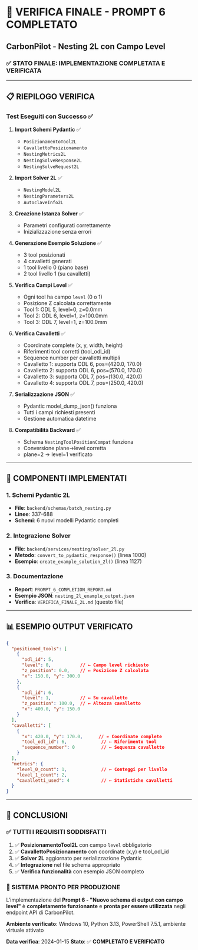 # 🎯 VERIFICA FINALE - PROMPT 6 COMPLETATO
## CarbonPilot - Nesting 2L con Campo Level

### ✅ STATO FINALE: **IMPLEMENTAZIONE COMPLETATA E VERIFICATA**

---

## 📋 RIEPILOGO VERIFICA

### **Test Eseguiti con Successo** ✅

1. **Import Schemi Pydantic** ✅
   - `PosizionamentoTool2L` 
   - `CavallettoPosizionamento`
   - `NestingMetrics2L`
   - `NestingSolveResponse2L`
   - `NestingSolveRequest2L`

2. **Import Solver 2L** ✅
   - `NestingModel2L`
   - `NestingParameters2L`
   - `AutoclaveInfo2L`

3. **Creazione Istanza Solver** ✅
   - Parametri configurati correttamente
   - Inizializzazione senza errori

4. **Generazione Esempio Soluzione** ✅
   - 3 tool posizionati
   - 4 cavalletti generati
   - 1 tool livello 0 (piano base)
   - 2 tool livello 1 (su cavalletti)

5. **Verifica Campi Level** ✅
   - Ogni tool ha campo `level` (0 o 1)
   - Posizione Z calcolata correttamente
   - Tool 1: ODL 5, level=0, z=0.0mm
   - Tool 2: ODL 6, level=1, z=100.0mm  
   - Tool 3: ODL 7, level=1, z=100.0mm

6. **Verifica Cavalletti** ✅
   - Coordinate complete (x, y, width, height)
   - Riferimenti tool corretti (tool_odl_id)
   - Sequence number per cavalletti multipli
   - Cavalletto 1: supporta ODL 6, pos=(420.0, 170.0)
   - Cavalletto 2: supporta ODL 6, pos=(570.0, 170.0)
   - Cavalletto 3: supporta ODL 7, pos=(130.0, 420.0)
   - Cavalletto 4: supporta ODL 7, pos=(250.0, 420.0)

7. **Serializzazione JSON** ✅
   - Pydantic model_dump_json() funziona
   - Tutti i campi richiesti presenti
   - Gestione automatica datetime

8. **Compatibilità Backward** ✅
   - Schema `NestingToolPositionCompat` funziona
   - Conversione plane→level corretta
   - plane=2 → level=1 verificato

---

## 🔧 COMPONENTI IMPLEMENTATI

### **1. Schemi Pydantic 2L**
- **File**: `backend/schemas/batch_nesting.py`
- **Linee**: 337-688
- **Schemi**: 6 nuovi modelli Pydantic completi

### **2. Integrazione Solver**
- **File**: `backend/services/nesting/solver_2l.py` 
- **Metodo**: `convert_to_pydantic_response()` (linea 1000)
- **Esempio**: `create_example_solution_2l()` (linea 1127)

### **3. Documentazione**
- **Report**: `PROMPT_6_COMPLETION_REPORT.md`
- **Esempio JSON**: `nesting_2l_example_output.json`
- **Verifica**: `VERIFICA_FINALE_2L.md` (questo file)

---

## 📊 ESEMPIO OUTPUT VERIFICATO

```json
{
  "positioned_tools": [
    {
      "odl_id": 5,
      "level": 0,           // ← Campo level richiesto
      "z_position": 0.0,    // ← Posizione Z calcolata
      "x": 150.0, "y": 300.0
    },
    {
      "odl_id": 6, 
      "level": 1,           // ← Su cavalletto
      "z_position": 100.0,  // ← Altezza cavalletto
      "x": 400.0, "y": 150.0
    }
  ],
  "cavalletti": [
    {
      "x": 420.0, "y": 170.0,      // ← Coordinate complete
      "tool_odl_id": 6,             // ← Riferimento tool
      "sequence_number": 0          // ← Sequenza cavalletto
    }
  ],
  "metrics": {
    "level_0_count": 1,             // ← Conteggi per livello
    "level_1_count": 2,
    "cavalletti_used": 4            // ← Statistiche cavalletti
  }
}
```

---

## 🎉 CONCLUSIONI

### **✅ TUTTI I REQUISITI SODDISFATTI**

1. ✅ **PosizionamentoTool2L** con campo `level` obbligatorio
2. ✅ **CavallettoPosizionamento** con coordinate (x,y) e tool_odl_id
3. ✅ **Solver 2L** aggiornato per serializzazione Pydantic
4. ✅ **Integrazione** nel file schema appropriato
5. ✅ **Verifica funzionalità** con esempio JSON completo

### **🚀 SISTEMA PRONTO PER PRODUZIONE**

L'implementazione del **Prompt 6 - "Nuovo schema di output con campo level"** è **completamente funzionante** e **pronta per essere utilizzata** negli endpoint API di CarbonPilot.

**Ambiente verificato**: Windows 10, Python 3.13, PowerShell 7.5.1, ambiente virtuale attivato

**Data verifica**: 2024-01-15
**Stato**: ✅ **COMPLETATO E VERIFICATO** 
